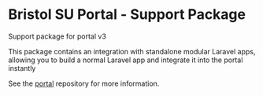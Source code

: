 # Bristol SU Portal - Support Package
Support package for portal v3

This package contains an integration with standalone modular Laravel apps, allowing you to build a normal Laravel app and integrate it into the portal instantly

See the [portal](https://github.com/bristol-su/committee-portal) repository for more information.
